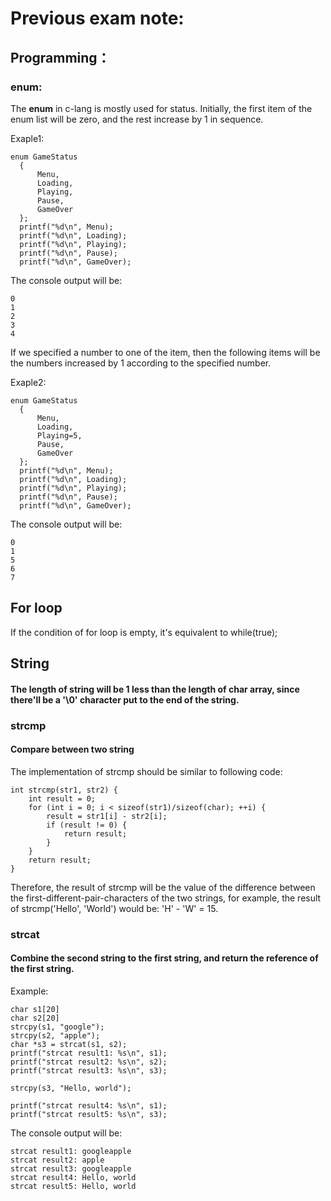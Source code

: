 # Previous exam note:

## Programming：

### enum:
The **enum** in c-lang is mostly used for status.
Initially, the first item of the enum list will be zero, and the rest increase by 1 in sequence.

Exaple1:
```
enum GameStatus
  {
      Menu,
      Loading,
      Playing,
      Pause,
      GameOver
  };
  printf("%d\n", Menu);
  printf("%d\n", Loading);
  printf("%d\n", Playing);
  printf("%d\n", Pause);
  printf("%d\n", GameOver);
```
The console output will be:
```
0
1
2
3
4
```

If we specified a number to one of the item, then the following items will be the numbers increased by 1 according to the specified number.

Exaple2:
```
enum GameStatus
  {
      Menu,
      Loading,
      Playing=5,
      Pause,
      GameOver
  };
  printf("%d\n", Menu);
  printf("%d\n", Loading);
  printf("%d\n", Playing);
  printf("%d\n", Pause);
  printf("%d\n", GameOver);
```
The console output will be:
```
0
1
5
6
7
```

## For loop
If the condition of for loop is empty, it's equivalent to while(true);

## String
#### The length of string will be 1 less than the length of char array, since there'll be a '\0' character put to the end of the string.

### strcmp
#### Compare between two string
The implementation of strcmp should be similar to following code:
```
int strcmp(str1, str2) {
    int result = 0;
    for (int i = 0; i < sizeof(str1)/sizeof(char); ++i) {
        result = str1[i] - str2[i];
        if (result != 0) {
            return result;
        }
    }
    return result;
}
```
Therefore, the result of strcmp will be the value of the difference between the first-different-pair-characters of the two strings, for example, the result of strcmp('Hello', 'World') would be: 'H' - 'W' = 15.

### strcat
#### Combine the second string to the first string, and return the reference of the first string.
Example:
```
char s1[20]
char s2[20]
strcpy(s1, "google");
strcpy(s2, "apple");
char *s3 = strcat(s1, s2);
printf("strcat result1: %s\n", s1);
printf("strcat result2: %s\n", s2);
printf("strcat result3: %s\n", s3);

strcpy(s3, "Hello, world");

printf("strcat result4: %s\n", s1);
printf("strcat result5: %s\n", s3);
```
The console output will be:
```
strcat result1: googleapple
strcat result2: apple
strcat result3: googleapple
strcat result4: Hello, world
strcat result5: Hello, world
```
